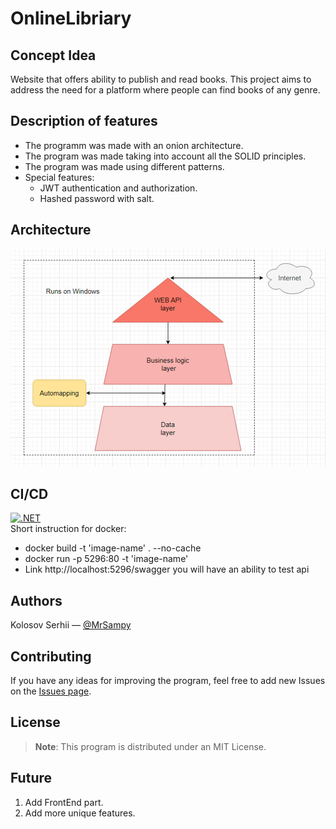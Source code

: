 # OnlineLibriary

## Concept Idea
Website that offers ability to publish and read books. This project aims to address the need for a platform where people can find books of any genre.

## Description of features
- The programm was made with an onion architecture.
- The program was made taking into account all the SOLID principles.
- The program was made using different patterns.
- Special features:
    - JWT authentication and authorization.
    - Hashed password with salt.

## Architecture
![Image1](./OnlineLibriary/Images/photo_2023-06-03_19-55-37.jpg)

## CI/CD
[![.NET](https://github.com/MrSampy/OnlineLibriary/actions/workflows/dotnet.yml/badge.svg)](https://github.com/MrSampy/OnlineLibriary/actions/workflows/dotnet.yml)</br>
Short instruction for docker:
- docker build -t 'image-name' . --no-cache
- docker run -p 5296:80 -t 'image-name'
- Link http://localhost:5296/swagger you will have an ability to test api

## Authors
Kolosov Serhii — [@MrSampy](www.t.me/MrSampy)

## Contributing
If you have any ideas for improving the program, feel free to add new Issues on the [Issues page](https://github.com/MrSampy/OnlineLibriary/issues).

## License
>**Note**: This program is distributed under an MIT License.

## Future
1. Add FrontEnd part.
2. Add more unique features. 
